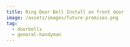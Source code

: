```yaml
---
title: Ring Door Bell Install on front door
image: /assets/images/future-promises.png
tag:
  - doorbells
  - general-handyman
---
```

